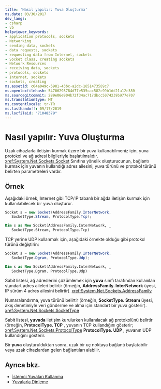 ```yaml
---
title: 'Nasıl yapılır: Yuva Oluşturma'
ms.date: 03/30/2017
dev_langs:
- csharp
- vb
helpviewer_keywords:
- application protocols, sockets
- Networking
- sending data, sockets
- data requests, sockets
- requesting data from Internet, sockets
- Socket class, creating sockets
- Network Resources
- receiving data, sockets
- protocols, sockets
- Internet, sockets
- sockets, creating
ms.assetid: c64a049c-5981-43bc-a2dc-1851473589c7
ms.openlocfilehash: 54706293784d77e535cac582c99b1dd21a12e380
ms.sourcegitcommit: 289e06e904b72f34ac717dbcc5074239b977e707
ms.translationtype: MT
ms.contentlocale: tr-TR
ms.lasthandoff: 09/17/2019
ms.locfileid: "71048379"
---
```

# <a name="how-to-create-a-socket"></a>Nasıl yapılır: Yuva Oluşturma
Uzak cihazlarla iletişim kurmak üzere bir yuva kullanabilmeniz için, yuva protokol ve ağ adresi bilgileriyle başlatılmalıdır. <xref:System.Net.Sockets.Socket> Sınıfına yönelik oluşturucunun, bağlantı kurmak için yuvanın kullandığı adres ailesini, yuva türünü ve protokol türünü belirten parametreleri vardır.  
  
## <a name="example"></a>Örnek  
 Aşağıdaki örnek, Internet gibi TCP/IP tabanlı bir ağda iletişim kurmak için kullanılabilecek bir yuva oluşturur.  
  
```csharp  
Socket s = new Socket(AddressFamily.InterNetwork,   
   SocketType.Stream, ProtocolType.Tcp);  
```  
  
```vb  
Dim s as New Socket(AddressFamily.InterNetwork, _  
   SocketType.Stream, ProtocolType.Tcp)  
```  
  
 TCP yerine UDP kullanmak için, aşağıdaki örnekte olduğu gibi protokol türünü değiştirin:  
  
```csharp  
Socket s = new Socket(AddressFamily.InterNetwork,   
   SocketType.Dgram, ProtocolType.Udp);  
```  
  
```vb  
Dim s as New Socket(AddressFamily.InterNetwork, _  
   SocketType.Dgram, ProtocolType.Udp)  
```  
  
 Sabit listesi, ağ adreslerini çözümlemek için **yuva** sınıfı tarafından kullanılan standart adres aileleri belirtir (örneğin, **AddressFamily. InterNetwork** üyesi, IP sürüm 4 adres ailesini belirtir). <xref:System.Net.Sockets.AddressFamily>  
  
 Numaralandırma, yuva türünü belirtir (örneğin, **SocketType. Stream** üyesi, akış denetimiyle veri gönderme ve alma için standart bir yuva gösterir). <xref:System.Net.Sockets.SocketType>  
  
 Sabit listesi, **yuvada** iletişim kurulurken kullanılacak ağ protokolünü belirtir (örneğin, **ProtocolType. TCP** , yuvanın TCP kullandığını gösterir; <xref:System.Net.Sockets.ProtocolType> **ProtocolType. UDP** , yuvanın UDP kullandığını gösterir.  
  
 Bir **yuva** oluşturulduktan sonra, uzak bir uç noktaya bağlantı başlatabilir veya uzak cihazlardan gelen bağlantıları alabilir.  
  
## <a name="see-also"></a>Ayrıca bkz.

- [İstemci Yuvaları Kullanma](using-client-sockets.md)
- [Yuvalarla Dinleme](listening-with-sockets.md)
